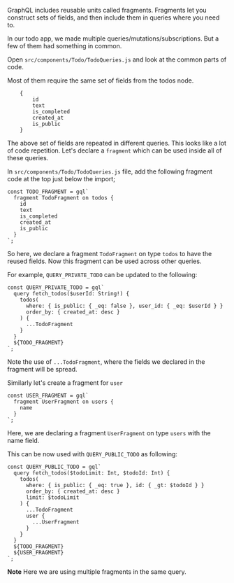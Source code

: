 GraphQL includes reusable units called fragments. Fragments let you construct sets of fields, and then include them in queries where you need to.

In our todo app, we made multiple queries/mutations/subscriptions. But a few of them had something in common.

Open `src/components/Todo/TodoQueries.js` and look at the common parts of code.

Most of them require the same set of fields from the todos node.

```
    {
        id
        text
        is_completed
        created_at
        is_public
    }
```

The above set of fields are repeated in different queries. This looks like a lot of code repetition. Let's declare a `fragment` which can be used inside all of these queries.

In `src/components/Todo/TodoQueries.js` file, add the following fragment code at the top just below the import;

```
const TODO_FRAGMENT = gql`
  fragment TodoFragment on todos {
    id
    text
    is_completed
    created_at
    is_public
  }
`;
```

So here, we declare a fragment `TodoFragment` on type `todos` to have the reused fields. Now this fragment can be used across other queries.

For example, `QUERY_PRIVATE_TODO` can be updated to the following:

```
const QUERY_PRIVATE_TODO = gql`
  query fetch_todos($userId: String!) {
    todos(
      where: { is_public: { _eq: false }, user_id: { _eq: $userId } }
      order_by: { created_at: desc }
    ) {
      ...TodoFragment
    }
  }
  ${TODO_FRAGMENT}
`;
```

Note the use of `...TodoFragment`, where the fields we declared in the fragment will be spread.

Similarly let's create a fragment for `user`

```
const USER_FRAGMENT = gql`
  fragment UserFragment on users {
    name
  }
`;
```

Here, we are declaring a fragment `UserFragment` on type `users` with the name field.

This can be now used with `QUERY_PUBLIC_TODO` as following:

```
const QUERY_PUBLIC_TODO = gql`
  query fetch_todos($todoLimit: Int, $todoId: Int) {
    todos(
      where: { is_public: { _eq: true }, id: { _gt: $todoId } }
      order_by: { created_at: desc }
      limit: $todoLimit
    ) {
      ...TodoFragment
      user {
        ...UserFragment
      }
    }
  }
  ${TODO_FRAGMENT}
  ${USER_FRAGMENT}
`;
```

**Note** Here we are using multiple fragments in the same query.